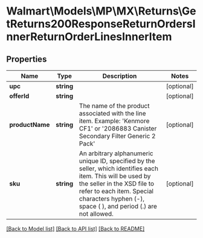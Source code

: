 # Walmart\Models\MP\MX\Returns\GetReturns200ResponseReturnOrdersInnerReturnOrderLinesInnerItem

## Properties

Name | Type | Description | Notes
------------ | ------------- | ------------- | -------------
**upc** | **string** |  | [optional]
**offerId** | **string** |  | [optional]
**productName** | **string** | The name of the product associated with the line item. Example: 'Kenmore CF1' or '2086883 Canister Secondary Filter Generic 2 Pack' | [optional]
**sku** | **string** | An arbitrary alphanumeric unique ID, specified by the seller, which identifies each item. This will be used by the seller in the XSD file to refer to each item. Special characters hyphen (-), space ( ), and period (.) are not allowed. | [optional]


[[Back to Model list]](./) [[Back to API list]](../../../../../README.md#supported-apis) [[Back to README]](../../../../../README.md)
